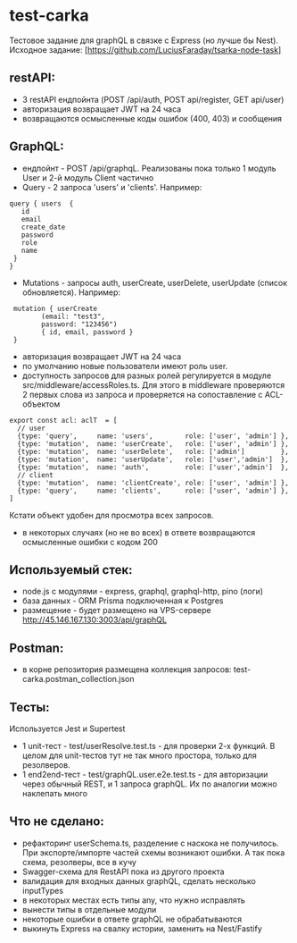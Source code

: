 # test-carka
Тестовое задание для graphQL в связке с Express (но лучше бы Nest).
Исходное задание: [https://github.com/LuciusFaraday/tsarka-node-task]

## restAPI:
 - 3 restAPI ендпойнта (POST /api/auth, POST api/register, GET api/user)
 - авторизация возвращает JWT на 24 часа
 - возвращаются осмысленные коды ошибок (400, 403) и сообщения 

## GraphQL:
 - ендпойнт - POST /api/graphqL. Реализованы пока только 1 модуль User и 2-й модуль Client частично
 - Query - 2 запроса 'users' и 'clients'. Например:
 ```
 query { users  {
    id 
    email
    create_date
    password
    role
    name
  } 
}
``` 
 - Mutations - запросы auth, userCreate, userDelete, userUpdate (список обновляется). Например:
```
 mutation { userCreate 
        (email: "test3",
        password: "123456") 
        { id, email, password }
 }
```

- авторизация возвращает JWT на 24 часа
- по умолчанию новые пользователи имеют роль user. 
- доступность запросов для разных ролей регулируется в модуле src/middleware/accessRoles.ts. Для этого в middleware проверяются 2 первых слова из запроса и проверяется на сопоставление с ACL-объектом
```
export const acl: aclT  = [
  // user
  {type: 'query',     name: 'users',        role: ['user', 'admin'] },
  {type: 'mutation',  name: 'userCreate',   role: ['user', 'admin'] },  
  {type: 'mutation',  name: 'userDelete',   role: ['admin']         },  
  {type: 'mutation',  name: 'userUpdate',   role: ['user','admin']  },  
  {type: 'mutation',  name: 'auth',         role: ['user','admin']  },  
  // client
  {type: 'mutation',  name: 'clientCreate', role: ['user', 'admin'] },  
  {type: 'query',     name: 'clients',      role: ['user', 'admin'] },
]
```
Кстати объект удобен для просмотра всех запросов.
- в некоторых случаях (но не во всех) в ответе возвращаются осмысленные ошибки с кодом 200  
            
## Используемый стек:
 - node.js с модулями - express, graphql, graphql-http,  pino (логи)
 - база данных - ORM Prisma подключенная к Postgres
 - размещение - будет размещено на VPS-сервере http://45.146.167.130:3003/api/graphQL
   
## Postman:
 - в корне репозитория размещена коллекция запросов: test-carka.postman_collection.json 

## Тесты:
Используется Jest и Supertest
 - 1 unit-тест - test/userResolve.test.ts - для проверки 2-х функций. В целом для unit-тестов тут не так много простора, только для резолверов.
 - 1 end2end-тест - test/graphQL.user.e2e.test.ts - для авторизации через обычный REST, и 1 запроса graphQL. Их по аналогии можно наклепать много

## Что не сделано:
- рефакторинг userSchema.ts, разделение с наскока не получилось. При экспорте/импорте частей схемы возникают ошибки. А так пока схема, резолверы, все в кучу 
- Swagger-схема для RestAPI пока из другого проекта
- валидация для входных данных graphQL, сделать несколько inputTypes
- в некоторых местах есть типы any, что нужно исправлять
- вынести типы в отдельные модули
- некоторые ошибки в ответе graphQL не обрабатываются 
- выкинуть Express на свалку истории, заменить на Nest/Fastify



